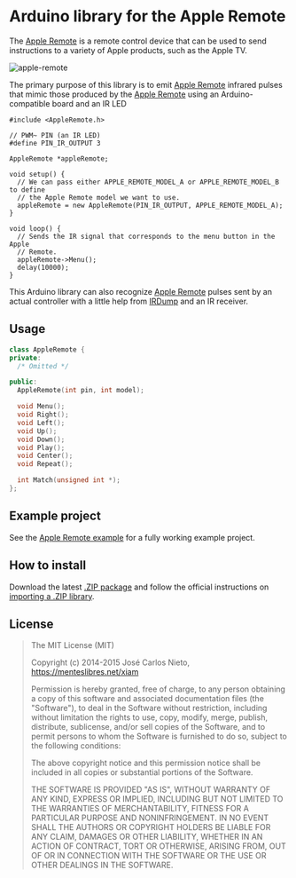 # Arduino library for the Apple Remote

The [Apple Remote][1] is a remote control device that can be used to send
instructions to a variety of Apple products, such as the Apple TV.

![apple-remote](https://cloud.githubusercontent.com/assets/385670/8023793/26128b18-0ce0-11e5-8671-54fcc06c3e75.jpg)

The primary purpose of this library is to emit [Apple Remote][1] infrared
pulses that mimic those produced by the [Apple Remote][1] using an
Arduino-compatible board and an IR LED

```arduino
#include <AppleRemote.h>

// PWM~ PIN (an IR LED)
#define PIN_IR_OUTPUT 3

AppleRemote *appleRemote;

void setup() {
  // We can pass either APPLE_REMOTE_MODEL_A or APPLE_REMOTE_MODEL_B to define
  // the Apple Remote model we want to use.
  appleRemote = new AppleRemote(PIN_IR_OUTPUT, APPLE_REMOTE_MODEL_A);
}

void loop() {
  // Sends the IR signal that corresponds to the menu button in the Apple
  // Remote.
  appleRemote->Menu();
  delay(10000);
}
```

This Arduino library can also recognize [Apple Remote][1] pulses sent by an
actual controller with a little help from [IRDump][2] and an IR receiver.

## Usage

```c++
class AppleRemote {
private:
  /* Omitted */

public:
  AppleRemote(int pin, int model);

  void Menu();
  void Right();
  void Left();
  void Up();
  void Down();
  void Play();
  void Center();
  void Repeat();

  int Match(unsigned int *);
};
```

## Example project

See the [Apple Remote example][3] for a fully working example project.

## How to install

Download the latest [.ZIP package][4] and follow the official instructions on
[importing a .ZIP library][5].


## License

> The MIT License (MIT)
>
> Copyright (c) 2014-2015 José Carlos Nieto, https://menteslibres.net/xiam
>
> Permission is hereby granted, free of charge, to any person obtaining
> a copy of this software and associated documentation files (the
> "Software"), to deal in the Software without restriction, including
> without limitation the rights to use, copy, modify, merge, publish,
> distribute, sublicense, and/or sell copies of the Software, and to
> permit persons to whom the Software is furnished to do so, subject to
> the following conditions:
>
> The above copyright notice and this permission notice shall be
> included in all copies or substantial portions of the Software.
>
> THE SOFTWARE IS PROVIDED "AS IS", WITHOUT WARRANTY OF ANY KIND,
> EXPRESS OR IMPLIED, INCLUDING BUT NOT LIMITED TO THE WARRANTIES OF
> MERCHANTABILITY, FITNESS FOR A PARTICULAR PURPOSE AND
> NONINFRINGEMENT. IN NO EVENT SHALL THE AUTHORS OR COPYRIGHT HOLDERS BE
> LIABLE FOR ANY CLAIM, DAMAGES OR OTHER LIABILITY, WHETHER IN AN ACTION
> OF CONTRACT, TORT OR OTHERWISE, ARISING FROM, OUT OF OR IN CONNECTION
> WITH THE SOFTWARE OR THE USE OR OTHER DEALINGS IN THE SOFTWARE.

[1]: http://en.wikipedia.org/wiki/Apple_Remote
[2]: https://github.com/makerworkshop/arduino_irdump
[3]: https://github.com/makerworkshop/arduino_apple_remote_example
[4]: https://github.com/makerworkshop/arduino_apple_remote/archive/master.zip
[5]: https://www.arduino.cc/en/Guide/Libraries
